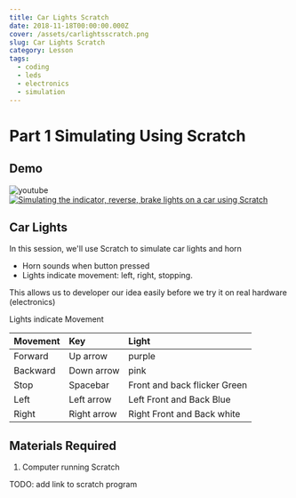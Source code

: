 ```yaml
---
title: Car Lights Scratch
date: 2018-11-18T00:00:00.000Z
cover: /assets/carlightsscratch.png
slug: Car Lights Scratch
category: Lesson
tags:
  - coding
  - leds
  - electronics
  - simulation
---
```


# Part 1 Simulating Using Scratch


## Demo 

![youtube ](/assets/youtube.png)
[![Simulating the indicator, reverse, brake lights on a car using Scratch](https://img.youtube.com/vi/cVSb3EtPrd8/0.jpg)](https://www.youtube.com/watch?v=cVSb3EtPrd8)




## Car Lights 
In this session, we'll use Scratch to simulate car lights and horn
- Horn sounds when button pressed
- Lights indicate movement: left, right, stopping.

This allows us to developer our idea easily before we try it on real hardware (electronics)

Lights indicate Movement

| Movement      | Key         |  Light                        
|:------------- |:------------| :-----                        
| Forward       | Up arrow    | purple                         
| Backward      | Down arrow  | pink                          
| Stop          | Spacebar    | Front and back flicker Green  
| Left          | Left arrow  | Left Front and Back Blue      
| Right         | Right arrow | Right Front and Back white    

   


## Materials Required

1. Computer running Scratch

TODO: add link to scratch program





